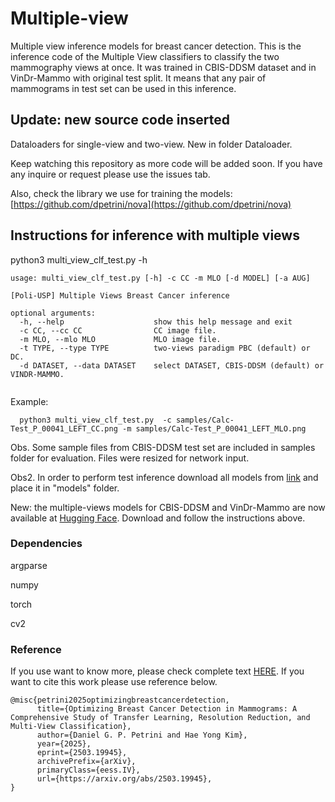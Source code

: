 # Multiple-view
Multiple view inference models for breast cancer detection.
This is the inference code of the Multiple View classifiers to classify the two mammography views at once. It was trained in CBIS-DDSM dataset and in VinDr-Mammo with original test split. It means that any pair of mammograms in test set can be used in this inference.

## Update: new source code inserted 

Dataloaders for single-view and two-view. New in folder Dataloader.

Keep watching this repository as more code will be added soon.
If you have any inquire or request please use the issues tab.

Also, check the library we use for training the models: [https://github.com/dpetrini/nova](https://github.com/dpetrini/nova)


## Instructions for inference with multiple views

python3 multi_view_clf_test.py -h

```
usage: multi_view_clf_test.py [-h] -c CC -m MLO [-d MODEL] [-a AUG]

[Poli-USP] Multiple Views Breast Cancer inference

optional arguments:
  -h, --help                    show this help message and exit
  -c CC, --cc CC                CC image file.
  -m MLO, --mlo MLO             MLO image file.
  -t TYPE, --type TYPE          two-views paradigm PBC (default) or DC.
  -d DATASET, --data DATASET    select DATASET, CBIS-DDSM (default) or VINDR-MAMMO.
  
```

  Example:
```
  python3 multi_view_clf_test.py  -c samples/Calc-Test_P_00041_LEFT_CC.png -m samples/Calc-Test_P_00041_LEFT_MLO.png
```
Obs. Some sample files from CBIS-DDSM test set are included in samples folder for evaluation. Files were resized for network input.

Obs2. In order to perform test inference download all models from [link](https://drive.google.com/drive/folders/1aQqX2F5f62D2GZOeZmGrmPvwLy_tG9Tr?usp=sharing) and place it in "models" folder.

New: the multiple-views models for CBIS-DDSM and VinDr-Mammo are now available at [Hugging Face](https://huggingface.co/dpetrini). Download and follow the instructions above.

### Dependencies
argparse

numpy

torch

cv2


### Reference
If you use want to know more, please check complete text [HERE](https://arxiv.org/abs/2503.19945). If you want to cite this work please use reference below.

```
@misc{petrini2025optimizingbreastcancerdetection,
      title={Optimizing Breast Cancer Detection in Mammograms: A Comprehensive Study of Transfer Learning, Resolution Reduction, and Multi-View Classification}, 
      author={Daniel G. P. Petrini and Hae Yong Kim},
      year={2025},
      eprint={2503.19945},
      archivePrefix={arXiv},
      primaryClass={eess.IV},
      url={https://arxiv.org/abs/2503.19945}, 
}
